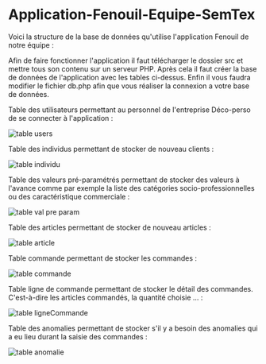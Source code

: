 # Application-Fenouil-Equipe-SemTex

Voici la structure de la base de données qu'utilise l'application Fenouil de notre équipe :

Afin de faire fonctionner l'application il faut télécharger le dossier src et mettre tous son contenu sur un serveur PHP. Après cela il faut créer la base de données de l'application avec les tables ci-dessus. Enfin il vous faudra modifier le fichier db.php afin que vous réaliser la connexion a votre base de données.

Table des utilisateurs permettant au personnel de l'entreprise Déco-perso de se connecter à l'application :

![table users](https://user-images.githubusercontent.com/56388586/111064909-20da6f80-84b7-11eb-88d3-ec8aa90774fc.png)

Table des individus permettant de stocker de nouveau clients : 

![table individu](https://user-images.githubusercontent.com/56388586/111064906-2041d900-84b7-11eb-8425-1d075018c08c.png)

Table des valeurs pré-paramétrés permettant de stocker des valeurs à l'avance comme par exemple la liste des catégories socio-professionnelles ou des caractéristique commerciale :

![table val pre param](https://user-images.githubusercontent.com/56388586/111064910-20da6f80-84b7-11eb-9995-53b31507cd82.png)

Table des articles permettant de stocker de nouveau articles :

![table article](https://user-images.githubusercontent.com/56388586/111064904-1fa94280-84b7-11eb-8b24-8310e7052bbd.png)

Table commande permettant de stocker les commandes :

![table commande](https://user-images.githubusercontent.com/56388586/111064905-2041d900-84b7-11eb-9bce-4628ac7200cd.png)

Table ligne de commande permettant de stocker le détail des commandes. C'est-à-dire les articles commandés, la quantité choisie ... :

![table ligneCommande](https://user-images.githubusercontent.com/56388586/111064908-2041d900-84b7-11eb-87e7-24efea75712a.png)

Table des anomalies permettant de stocker s'il y a besoin des anomalies qui a eu lieu durant la saisie des commandes : 

![table anomalie](https://user-images.githubusercontent.com/56388586/111064903-1fa94280-84b7-11eb-8013-4131d5471576.png)


